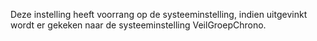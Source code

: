 Deze instelling heeft voorrang op de systeeminstelling, indien uitgevinkt wordt er gekeken naar de systeeminstelling VeilGroepChrono.